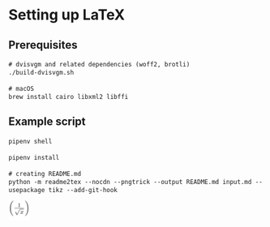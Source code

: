 # Setting up LaTeX

## Prerequisites

  ```
  # dvisvgm and related dependencies (woff2, brotli)
  ./build-dvisvgm.sh

  # macOS
  brew install cairo libxml2 libffi
  ```

## Example script

```
pipenv shell

pipenv install

# creating README.md
python -m readme2tex --nocdn --pngtrick --output README.md input.md --usepackage tikz --add-git-hook
```

<img alt="$\left(\frac{1}{\sqrt{x}}\right)$" src="svgs/c2d5bd933934d222378348d8f88ba624.png" align="middle" width="41.8334268pt" height="37.8085059pt"/>
